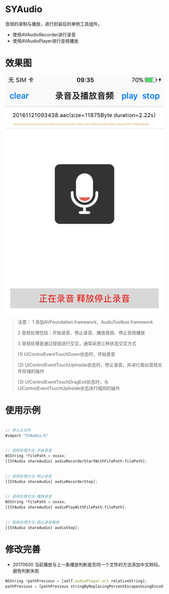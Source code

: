 # SYAudio
音频的录制与播放，进行封装后的单例工具组件。
* 使用AVAudioRecorder进行录音
* 使用AVAudioPlayer进行音频播放

# 效果图
![audioImage.gif](./audioImage.gif)


>
> 注意：
> 1 添加AVFoundation.framework、AudioToolbox.framework
>
> 2 音频处理包括：开始录音、停止录音、播放音频、停止音频播放
>
> 3 音频处理是通过按钮进行交互，通常采用三种状态交互方式
>
> (1) UIControlEventTouchDown状态时，开始录音
>
> (2) UIControlEventTouchUpInside状态时，停止录音，并进行类似音频文件存储的操作
>
> (3) UIControlEventTouchDragExit状态时，与UIControlEventTouchUpInside状态进行相同的操作
> 
>


# 使用示例
~~~ javascript

// 导入头文件
#import "SYAudio.h"

~~~ 

~~~ javascript

// 音频处理方法-开始录音        
NSString *filePath = xxxxx;
[[SYAudio shareAudio] audioRecorderStartWithFilePath:filePath];

~~~

~~~ javascript

// 音频处理方法-停止录音        
[[SYAudio shareAudio] audioRecorderStop];

~~~

~~~ javascript

// 音频处理方法-播放录音  
NSString *filePath = xxxxx;
[[SYAudio shareAudio] audioPlayWithFilePath:filePath];

~~~

~~~ javascript

// 音频处理方法-停止录音播放        
[[SYAudio shareAudio] audioStop];

~~~



# 修改完善
* 20170630 当前播放与上一条播放判断是否同一个文件的方法添加中文转码，避免判断失败
~~~ javascript
NSString *pathPrevious = [self.audioPlayer.url relativeString];
pathPrevious = [pathPrevious stringByReplacingPercentEscapesUsingEncoding:NSUTF8StringEncoding];
~~~

